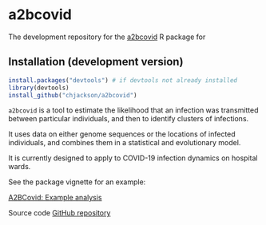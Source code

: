 a2bcovid
===

The development repository for the [a2bcovid](http://cran.r-project.org/package=fic) R package for 

## Installation (development version)

```r
install.packages("devtools") # if devtools not already installed
library(devtools)
install_github("chjackson/a2bcovid")
 ```

`a2bcovid` is a tool to estimate the likelihood that an infection was transmitted between particular individuals, and then to identify clusters of infections. 

It uses data on either genome sequences or the locations of infected individuals, and combines them in a statistical and evolutionary model.

It is currently designed to apply to COVID-19 infection dynamics on hospital wards.
  
See the package vignette for an example:

[A2BCovid: Example analysis](https://chjackson.github.io/a2covid/inst/doc/example.html)

Source code [GitHub repository](https://github.com/chjackson/a2bcovid)
